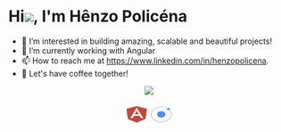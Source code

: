 <h1 align="left">Hi<img src="https://raw.githubusercontent.com/kaueMarques/kaueMarques/master/hi.gif" height="30px">, I'm Hênzo Policéna</h1>

- 👀 I’m interested in building amazing, scalable and beautiful projects!
- 🌱 I’m currently working with Angular
- 📫 How to reach me at https://www.linkedin.com/in/henzopolicena.
- 💬 Let's have coffee together!

<div align="center">
<img src="https://streak-stats.demolab.com?user=henzopolicena&theme=highcontrast&border_radius=8"/>
</div>

<div align="center" style="display: inline_block"><br>
  <img align="center" height="30" width="40" src="https://raw.githubusercontent.com/devicons/devicon/master/icons/angularjs/angularjs-plain.svg">
  <img align="center" height="30" width="40" src="https://raw.githubusercontent.com/devicons/devicon/master/icons/ionic/ionic-original.svg">
<!--   <img align="center" height="30" width="40" src="https://raw.githubusercontent.com/devicons/devicon/master/icons/typescript/typescript-plain.svg">
  <img align="center" height="30" width="40" src="https://raw.githubusercontent.com/devicons/devicon/master/icons/graphql/graphql-plain.svg">
  <img align="center" height="30" width="40" src="https://raw.githubusercontent.com/devicons/devicon/master/icons/nestjs/nestjs-plain.svg"> -->
</div>
